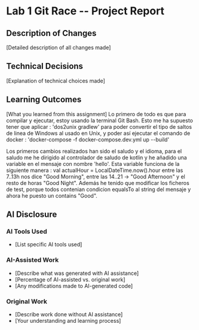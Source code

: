 # Lab 1 Git Race -- Project Report

## Description of Changes
[Detailed description of all changes made]

## Technical Decisions
[Explanation of technical choices made]

## Learning Outcomes
[What you learned from this assignment]
Lo primero de todo es que para compilar y ejecutar, estoy usando la terminal Git Bash. Esto me ha supuesto tener que aplicar : 'dos2unix gradlew'
 para poder convertir el tipo de saltos de linea de Windows al usado en Unix, y poder así ejecutar el comando de docker : 'docker-compose -f docker-compose.dev.yml up --build'

Los primeros cambios realizados han sido el saludo y el idioma, para el saludo me he dirigido al controlador de saludo de kotlin y he añadido una variable en el mensaje con nombre 'hello'. Esta variable funciona de la siguiente manera :        val actualHour = LocalDateTime.now().hour
entre las 7..13h nos dice "Good Morning", entre las 14..21 -> "Good Afternoon"
y el resto de horas "Good Night". Además he tenido que modificar los ficheros de test, porque todos contenian condicion equalsTo al string del mensaje y ahora he puesto un contains "Good".
## AI Disclosure
### AI Tools Used
- [List specific AI tools used]

### AI-Assisted Work
- [Describe what was generated with AI assistance]
- [Percentage of AI-assisted vs. original work]
- [Any modifications made to AI-generated code]

### Original Work
- [Describe work done without AI assistance]
- [Your understanding and learning process]